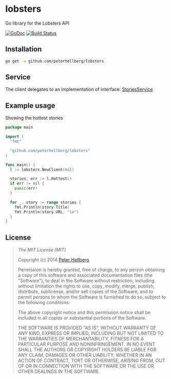 # lobsters

Go library for the Lobsters API

[![GoDoc](https://godoc.org/github.com/peterhellberg/lobsters?status.svg)](https://godoc.org/github.com/peterhellberg/lobsters)
[![Build Status](https://travis-ci.org/peterhellberg/lobsters.svg?branch=master)](https://travis-ci.org/peterhellberg/lobsters)

## Installation

```bash
go get -u github.com/peterhellberg/lobsters
```

## Service

The client delegates to an implementation of interface:
[StoriesService](https://godoc.org/github.com/peterhellberg/lobsters#StoriesService)

## Example usage

Showing the hottest stories

```go
package main

import (
  "fmt"

  "github.com/peterhellberg/lobsters"
)

func main() {
  l := lobsters.NewClient(nil)

  stories, err := l.Hottest()
  if err != nil {
    panic(err)
  }

  for _, story := range stories {
    fmt.Println(story.Title)
    fmt.Println(story.URL, "\n")
  }
}
```

## License

> *The MIT License (MIT)*
>
> Copyright (c) 2014 [Peter Hellberg](http://c7.se/)
>
> Permission is hereby granted, free of charge, to any person obtaining a copy
> of this software and associated documentation files (the "Software"), to deal
> in the Software without restriction, including without limitation the rights
> to use, copy, modify, merge, publish, distribute, sublicense, and/or sell
> copies of the Software, and to permit persons to whom the Software is
> furnished to do so, subject to the following conditions:
>
> The above copyright notice and this permission notice shall be included in all
> copies or substantial portions of the Software.
>
> THE SOFTWARE IS PROVIDED "AS IS", WITHOUT WARRANTY OF ANY KIND, EXPRESS OR
> IMPLIED, INCLUDING BUT NOT LIMITED TO THE WARRANTIES OF MERCHANTABILITY,
> FITNESS FOR A PARTICULAR PURPOSE AND NONINFRINGEMENT. IN NO EVENT SHALL THE
> AUTHORS OR COPYRIGHT HOLDERS BE LIABLE FOR ANY CLAIM, DAMAGES OR OTHER
> LIABILITY, WHETHER IN AN ACTION OF CONTRACT, TORT OR OTHERWISE, ARISING FROM,
> OUT OF OR IN CONNECTION WITH THE SOFTWARE OR THE USE OR OTHER DEALINGS IN THE
> SOFTWARE.
